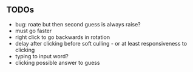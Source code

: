 ## TODOs
- bug: roate but then second guess is always raise?
- must go faster
- right click to go backwards in rotation
- delay after clicking before soft culling - or at least responsiveness to clicking
- typing to input word?
- clicking possible answer to guess
